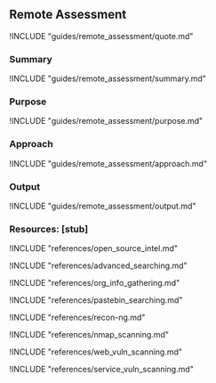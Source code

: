 ## Remote Assessment

!INCLUDE "guides/remote_assessment/quote.md"

### Summary

!INCLUDE "guides/remote_assessment/summary.md"

### Purpose

!INCLUDE "guides/remote_assessment/purpose.md"

### Approach

!INCLUDE "guides/remote_assessment/approach.md"

### Output

!INCLUDE "guides/remote_assessment/output.md"

### Resources: [stub]

!INCLUDE "references/open_source_intel.md"

!INCLUDE "references/advanced_searching.md"

!INCLUDE "references/org_info_gathering.md"

!INCLUDE "references/pastebin_searching.md"

!INCLUDE "references/recon-ng.md"

!INCLUDE "references/nmap_scanning.md"

!INCLUDE "references/web_vuln_scanning.md"

!INCLUDE "references/service_vuln_scanning.md"
